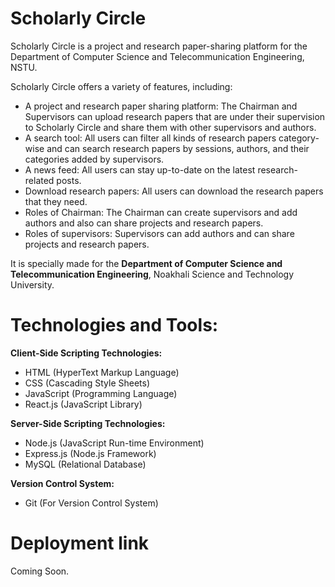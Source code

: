# Scholarly Circle

Scholarly Circle is a project and research paper-sharing platform for the Department of Computer Science and Telecommunication Engineering, NSTU.

Scholarly Circle offers a variety of features, including:

<ul>
  <li>A project and research paper sharing platform: The Chairman and Supervisors can upload research papers that are under their supervision to Scholarly Circle and share them with other supervisors and authors.</li>
  <li>A search tool: All users can filter all kinds of research papers category-wise and can search research papers by sessions, authors, and their categories added by supervisors.</li>
  <li>A news feed: All users can stay up-to-date on the latest research-related posts.</li>
  <li>Download research papers: All users can download the research papers that they need.</li>
  <li>Roles of Chairman: The Chairman can create supervisors and add authors and also can share projects and research papers.</li>
  <li>Roles of supervisors: Supervisors can add authors and can share projects and research papers.</li>
</ul>

It is specially made for the <strong>Department of Computer Science and Telecommunication Engineering</strong>, Noakhali Science and Technology University.

# Technologies and Tools:

<strong>Client-Side Scripting Technologies:</strong>

<ul>
  <li>HTML (HyperText Markup Language)</li>
  <li>CSS (Cascading Style Sheets)</li>
  <li>JavaScript (Programming Language)</li>
  <li>React.js (JavaScript Library)</li>
</ul>

<strong>Server-Side Scripting Technologies:</strong>

<ul>
  <li>Node.js (JavaScript Run-time Environment)</li>
  <li>Express.js (Node.js Framework)</li>
  <li>MySQL (Relational Database)</li>
</ul>

<strong>Version Control System:</strong>

<ul>
  <li>Git (For Version Control System)</li>
</ul>

# Deployment link

Coming Soon.
